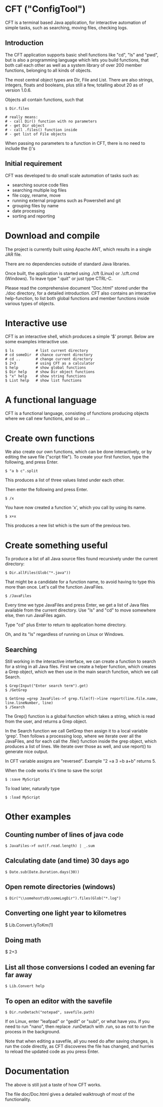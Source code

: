# CFT ("ConfigTool")

CFT is a terminal based Java application, for interactive automation of simple
tasks, such as searching, moving files, checking logs. 

## Introduction

The CFT application supports basic shell functions like "cd", "ls" and "pwd", 
but is also a programming language which lets you build functions, that
both call each other as well as a system library of over 200 member functions,
belonging to all kinds of objects.

The most central object types are Dir, File and List. There are also strings, integers,
floats and booleans, plus still a few, totalling about 20 as of version 1.0.6. 

Objects all contain functions, such that

```
$ Dir.files

# really means: 
# - call Dir() function with no parameters
# - get Dir object
# - call .files() function inside 
# - get list of File objects
```

When passing no parameters to a function in CFT, there is no need to include the ()'s


## Initial requirement

CFT was developed to do small scale automation of tasks such as:

- searching source code files
- searching multiple log files
- file copy, rename, move
- running external programs such as Powershell and git
- grouping files by name
- date processing
- sorting and reporting


# Download and compile

The project is currently built using Apache ANT, which results in a single JAR file.

There are no dependencies outside of standard Java libraries.

Once built, the application is started using ./cft (Linux) or .\cft.cmd (Windows). To leave
type ":quit" or just type CTRL-C.

Please read the comprehensive document "Doc.html" stored under the ./doc directory, for
a detailed introduction. CFT also contains an interactive help-function, to list both
global functions and member functions inside various types of objects. 



# Interactive use

CFT is an interactive shell, which
produces a simple '$' prompt. Below are some examples interactive use.
```
$ ls          # list current directory
# cd someDir  # chance current directory
# cd ..       # change current directory
$ 2+3         # using CFT as a calculator
$ help        # show global functions
$ Dir help    # show Dir object functions
$ "x" help    # show string functions
$ List help   # show list functions
```

# A functional language

CFT is a functional language, consisting of functions producing objects where we call
new functions, and so on ...

# Create own functions

We also create our own functions, which can be done interactively, or by editing
the save file ("script file"). To create your first function, type the following, and press
Enter.

```
$ "a b c".split
```

This produces a list of three values listed under each other. 

Then enter the following and press Enter.

```
$ /x
```

You have now created a function 'x', which you call by using its name. 

```
$ x+x
```

This produces a new list which is the sum of the previous two. 

# Create something useful

To produce a list of all Java source files found recursively under the current directory:

```
$ Dir.allFiles(Glob("*.java"))
```

That might be a candidate for a function name, to avoid having to type this more than once.
Let's call the function JavaFiles.

```
$ /JavaFiles
```

Every time we type JavaFiles and press Enter, we get a list of Java files
available from the current directory. Use "ls" and "cd" to move somewhere else,
then run JavaFiles again.

Type "cd" plus Enter to return to application home directory.

Oh, and its "ls" regardless of running on Linux or Windows. 

## Searching

Still working in the interactive interface, we can create a function to search for
a string in all Java files. First we create a helper function, which creates a Grep
object, which we then use in the main search function, which we call Search.

```
$ Grep(Input("Enter search term").get)
$ /GetGrep

$ GetGrep =grep JavaFiles->f grep.file(f)->line report(line.file.name, line.lineNumber, line)
$ /Search
```

The Grep() function is a global function which takes a string, which is read from the user,
and returns a Grep object. 

In the Search function we call GetGrep then assign it to a local variable 'grep'. Then 
follows a processing loop, where we iterate over all the JavaFiles, and for each call
the .file() function inside the grep object, which produces a list of lines. We iterate
over those as well, and use report() to generate nice output.

In CFT variable assigns are "reversed". Example "2 =a 3 =b a+b" returns 5.

When the code works it's time to save the script

```
$ :save MyScript
```

To load later, naturally type

```
$ :load MyScript
```

# Other examples

## Counting number of lines of java code

```
$ JavaFiles->f out(f.read.length) | _.sum
```

## Calculating date (and time) 30 days ago

```
$ Date.sub(Date.Duration.days(30))
```

## Open remote directories (windows)

```
$ Dir("\\somehost\d$\someLogDir").files(Glob("*.log")

```

## Converting one light year to kilometres

$ Lib.Convert.lyToKm(1)

## Doing math

$ 2+3

## List all those conversions I coded an evening far far away

```
$ Lib.Convert help
```

## To open an editor with the savefile

```
$ Dir.runDetach("notepad", savefile.path)
```
If on Linux, enter "leafpad" or "gedit" or "subl", or what have you. If you need to run "nano",
then replace .runDetach with .run, so as not to run the process in the background.

Note that when editing a savefile, all you need do after saving changes, is run the code
directly, as CFT discoveres the file has changed, and hurries to reload the updated code as you press
Enter.


# Documentation

The above is still just a taste of how CFT works. 

The file doc/Doc.html gives a detailed walktrough of most of the functionality.





